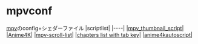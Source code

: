 # mpvconf
[mpv](https://github.com/mpv-player/mpv)のconfig+シェダーファイル
|scriptlist|
|----|
|[mpv_thumbnail_script](https://github.com/marzzzello/mpv_thumbnail_script)|
|[Anime4K](https://github.com/bloc97/Anime4K)|
|[mpv-scroll-list](https://github.com/CogentRedTester/mpv-scroll-list)|
|[chapters list with tab key](https://github.com/zxhzxhz/mpv-chapters)|
|[anime4kautoscript](https://github.com/mhtvsSFrpHdE/AnimeAnyK-mpv)|
